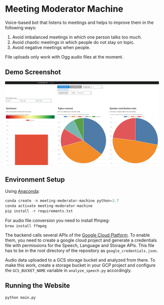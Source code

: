 # Meeting Moderator Machine

Voice-based bot that listens to meetings and helps to improve them in the following ways: 

1) Avoid imbalanced meetings in which one person talks too much.
2) Avoid chaotic meetings in which people do not stay on topic.
3) Avoid negative meetings when people.

File uploads only work with Ogg audio files at the moment.

## Demo Screenshot

![demo](demo.png)

## Environment Setup

Using [Anaconda](https://www.anaconda.com/distribution):

```python
conda create -n meeting-moderator-machine python=3.7
conda activate meeting-moderator-machine
pip install -r requirements.txt
```

For audio file conversion you need to install ffmpeg:  
`brew install ffmpeg`

The backend calls several APIs of the [Google Cloud Platform](https://cloud.google.com/). 
To enable them, you need to create a google cloud project and generate a credentials file with permissions for the Speech, Language and Storage APIs.
This file has to be in the root directory of the repository as `google_credentials.json`.

Audio data uploaded to a GCS storage bucket and analyzed from there. To make this work, create a storage bucket in your GCP project and configure the `GCS_BUCKET_NAME` variable in `analyze_speech.py` accordingly. 

## Running the Website

```python
python main.py
```

